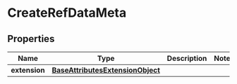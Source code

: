 
# CreateRefDataMeta

## Properties
Name | Type | Description | Notes
------------ | ------------- | ------------- | -------------
**extension** | [**BaseAttributesExtensionObject**](BaseAttributesExtensionObject.md) |  | 



